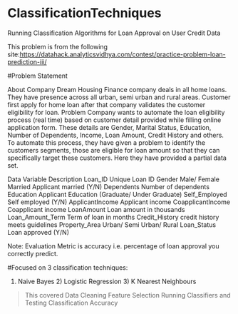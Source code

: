 # ClassificationTechniques
Running Classification Algorithms for Loan Approval on User Credit Data

This problem is from the following site:https://datahack.analyticsvidhya.com/contest/practice-problem-loan-prediction-iii/

#Problem Statement

About Company
Dream Housing Finance company deals in all home loans. They have presence across all urban, semi urban and rural areas. Customer first apply for home loan after that company validates the customer eligibility for loan.
Problem
Company wants to automate the loan eligibility process (real time) based on customer detail provided while filling online application form. These details are Gender, Marital Status, Education, Number of Dependents, Income, Loan Amount, Credit History and others. To automate this process, they have given a problem to identify the customers segments, those are eligible for loan amount so that they can specifically target these customers. Here they have provided a partial data set.

Data
Variable
Description
Loan_ID
Unique Loan ID
Gender
Male/ Female
Married
Applicant married (Y/N)
Dependents
Number of dependents
Education
Applicant Education (Graduate/ Under Graduate)
Self_Employed
Self employed (Y/N)
ApplicantIncome
Applicant income
CoapplicantIncome
Coapplicant income
LoanAmount
Loan amount in thousands
Loan_Amount_Term
Term of loan in months
Credit_History
credit history meets guidelines
Property_Area
Urban/ Semi Urban/ Rural
Loan_Status
Loan approved (Y/N)
 
Note: 
Evaluation Metric is accuracy i.e. percentage of loan approval you correctly predict.

#Focused on 3 classification techniques:
1) Naive Bayes 2) Logistic Regression 3) K Nearest Neighbours 
> This covered Data Cleaning 
> Feature Selection 
> Running Classifiers and Testing Classification Accuracy
